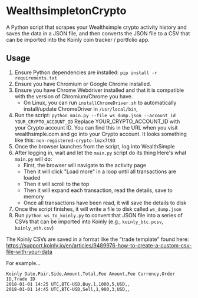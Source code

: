 # WealthsimpletonCrypto

A Python script that scrapes your Wealthsimple crypto activity history and saves the data in a JSON file,
and then converts the JSON file to a CSV that can be imported into the Koinly coin tracker / portfolio app.

## Usage

1. Ensure Python dependencies are installed: `pip install -r requirements.txt`
2. Ensure you have Chromium or Google Chrome installed.
3. Ensure you have Chrome Webdriver installed and that it is compatible with the version of Chromium/Chrome you have.
   - On Linux, you can run `installChromeDriver.sh` to automatically install/update ChromeDriver in `/usr/local/bin`,
4. Run the script: `python main.py --file ws_dump.json --account_id YOUR_CRYPTO_ACCOUNT_ID`
   Replace YOUR_CRYPTO_ACCOUNT_ID with your Crypto account ID. You can find this in the URL
   when you visit wealthsimple.com and go into your Crypto account. It looks something like this:
   `non-registered-crypto-lmzx7t93`
5. Once the browser launches from the script, log into WealthSimple
6. After logging in, wait and let the `main.py` script do its thing
   Here's what `main.py` will do:
      - First, the browser will navigate to the activity page
      - Then it will click "Load more" in a loop until all transactions are loaded
      - Then it will scroll to the top
      - Then it will expand each transaction, read the details, save to memory
      - Once all transactions have been read, it will save the details to disk
7. Once the script finishes, it will write a file to disk called `ws_dump.json`
8. Run `python ws_to_koinly.py` to convert that JSON file  into a series of CSVs that can be imported into Koinly (e.g., `koinly_btc.pcsv`, `koinly_eth.csv`)

The Koinly CSVs are saved in a format like the "trade template" found here:
https://support.koinly.io/en/articles/9489976-how-to-create-a-custom-csv-file-with-your-data

For example...

```
Koinly Date,Pair,Side,Amount,Total,Fee Amount,Fee Currency,Order ID,Trade ID
2018-01-01 14:25 UTC,BTC-USD,Buy,1,1000,5,USD,,
2018-01-01 14:45 UTC,BTC-USD,Sell,1,900,3,USD,,
```